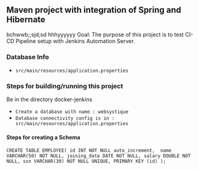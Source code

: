 ## Maven project with integration of Spring and Hibernate 
bchwwb;;sjd;sd
hhhyyyyyy
Goal: The purpose of this project is to test CI-CD Pipeline setup with Jenkins Automation Server.

### Database Info 
- `src/main/resources/application.properties` 

### Steps for building/running this project

Be in the directory docker-jenkins
- `Create a database with name : websystique`
- `Database connectivity config is in : src/main/resources/application.properties`

#### Steps for creating a Schema

`CREATE TABLE EMPLOYEE(
    id INT NOT NULL auto_increment, 
    name VARCHAR(50) NOT NULL,
    joining_date DATE NOT NULL,
    salary DOUBLE NOT NULL,
    ssn VARCHAR(30) NOT NULL UNIQUE,
    PRIMARY KEY (id)
);`
